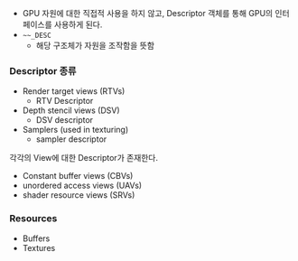 - GPU 자원에 대한 직접적 사용을 하지 않고, Descriptor 객체를 통해 GPU의 인터페이스를 사용하게 된다.
- `~~_DESC`
	- 해당 구조체가 자원을 조작함을 뜻함
### Descriptor 종류
- Render target views (RTVs)
	- RTV Descriptor
- Depth stencil views (DSV)
	- DSV descriptor
- Samplers (used in texturing)
	- sampler descriptor

각각의 View에 대한 Descriptor가 존재한다.

- Constant buffer views (CBVs)
- unordered access views (UAVs)
- shader resource views (SRVs)
### Resources
- Buffers
- Textures